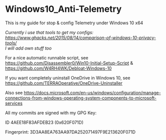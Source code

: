 # Windows10_Anti-Telemetry

This is my guide for stop & config Telemetry under Windows 10 x64  

*Currently i use that tools to get my configs: https://www.ghacks.net/2015/08/14/comparison-of-windows-10-privacy-tools/  
I will add own stuff too*

For a nice automatic runnable script, see https://github.com/Disassembler0/Win10-Initial-Setup-Script & https://github.com/W4RH4WK/Debloat-Windows-10

If you want completely uninstall OneDrive in Windows 10, see https://github.com/TERRAOperative/OneDrive-Uninstaller

Also see https://docs.microsoft.com/en-us/windows/configuration/manage-connections-from-windows-operating-system-components-to-microsoft-services

All my commits are signed with my GPG Key:

ID 4AEE18F83AFDEB23 (0x620F071D)

Fingerprint: 3D3AA8EA763AA97DA252071497F9E213620F071D
